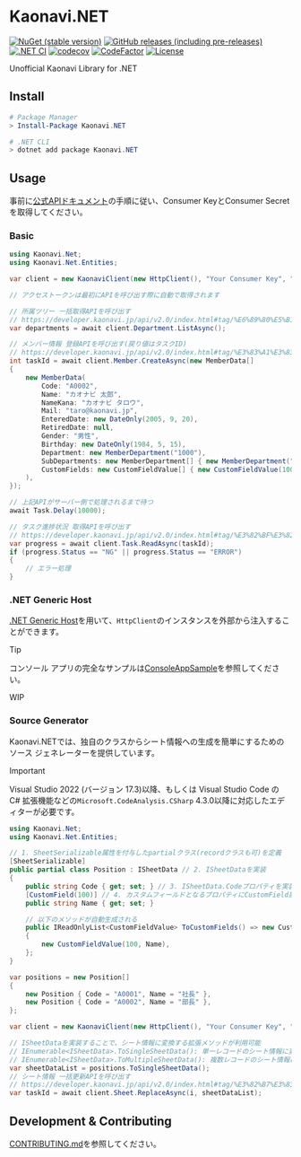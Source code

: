 # Kaonavi.NET

[![NuGet (stable version)](https://img.shields.io/nuget/v/Kaonavi.NET?logo=nuget)](https://www.nuget.org/packages/Kaonavi.NET/)
[![GitHub releases (including pre-releases)](https://img.shields.io/github/v/release/nogic1008/Kaonavi.NET?include_prereleases&sort=semver)](https://github.com/nogic1008/Kaonavi.NET/releases)
[![.NET CI](https://github.com/nogic1008/Kaonavi.NET/actions/workflows/dotnet.yml/badge.svg)](https://github.com/nogic1008/Kaonavi.NET/actions/workflows/dotnet.yml)
[![codecov](https://codecov.io/gh/nogic1008/Kaonavi.NET/branch/main/graph/badge.svg?token=DK9S9TJtgj)](https://codecov.io/gh/nogic1008/Kaonavi.NET)
[![CodeFactor](https://www.codefactor.io/repository/github/nogic1008/Kaonavi.NET/badge)](https://www.codefactor.io/repository/github/nogic1008/Kaonavi.NET)
[![License](https://img.shields.io/github/license/nogic1008/Kaonavi.NET)](https://github.com/nogic1008/Kaonavi.NET/blob/main/LICENSE)

Unofficial Kaonavi Library for .NET

## Install

```powershell
# Package Manager
> Install-Package Kaonavi.NET

# .NET CLI
> dotnet add package Kaonavi.NET
```

## Usage

事前に[公式APIドキュメント](https://developer.kaonavi.jp/api/v2.0/index.html#section/%E3%82%AF%E3%82%A4%E3%83%83%E3%82%AF%E3%82%B9%E3%82%BF%E3%83%BC%E3%83%88/%E4%BA%8B%E5%89%8D%E6%BA%96%E5%82%99)の手順に従い、Consumer KeyとConsumer Secretを取得してください。

### Basic

```csharp
using Kaonavi.Net;
using Kaonavi.Net.Entities;

var client = new KaonaviClient(new HttpClient(), "Your Consumer Key", "Your Consumer Secret");

// アクセストークンは最初にAPIを呼び出す際に自動で取得されます

// 所属ツリー 一括取得APIを呼び出す
// https://developer.kaonavi.jp/api/v2.0/index.html#tag/%E6%89%80%E5%B1%9E%E3%83%84%E3%83%AA%E3%83%BC/paths/~1departments/get
var departments = await client.Department.ListAsync();

// メンバー情報 登録APIを呼び出す(戻り値はタスクID)
// https://developer.kaonavi.jp/api/v2.0/index.html#tag/%E3%83%A1%E3%83%B3%E3%83%90%E3%83%BC%E6%83%85%E5%A0%B1/paths/~1members/post
int taskId = await client.Member.CreateAsync(new MemberData[]
{
    new MemberData(
        Code: "A0002",
        Name: "カオナビ 太郎",
        NameKana: "カオナビ タロウ",
        Mail: "taro@kaonavi.jp",
        EnteredDate: new DateOnly(2005, 9, 20),
        RetiredDate: null,
        Gender: "男性",
        Birthday: new DateOnly(1984, 5, 15),
        Department: new MemberDepartment("1000"),
        SubDepartments: new MemberDepartment[] { new MemberDepartment("1001") },
        CustomFields: new CustomFieldValue[] { new CustomFieldValue(100, "A") }
    ),
});

// 上記APIがサーバー側で処理されるまで待つ
await Task.Delay(10000);

// タスク進捗状況 取得APIを呼び出す
// https://developer.kaonavi.jp/api/v2.0/index.html#tag/%E3%82%BF%E3%82%B9%E3%82%AF%E9%80%B2%E6%8D%97%E7%8A%B6%E6%B3%81/paths/~1tasks~1%7Btask_id%7D/get
var progress = await client.Task.ReadAsync(taskId);
if (progress.Status == "NG" || progress.Status == "ERROR")
{
    // エラー処理
}
```

### .NET Generic Host

[.NET Generic Host](https://learn.microsoft.com/dotnet/core/extensions/generic-host)を用いて、`HttpClient`のインスタンスを外部から注入することができます。

> [!TIP]
> コンソール アプリの完全なサンプルは[ConsoleAppSample](https://github.com/nogic1008/Kaonavi.NET/tree/main/samples/ConsoleAppSample)を参照してください。

WIP

### Source Generator

Kaonavi.NETでは、独自のクラスからシート情報への生成を簡単にするためのソース ジェネレーターを提供しています。

> [!IMPORTANT]
> Visual Studio 2022 (バージョン 17.3)以降、もしくは Visual Studio Code の C# 拡張機能などの`Microsoft.CodeAnalysis.CSharp` 4.3.0以降に対応したエディターが必要です。

```csharp
using Kaonavi.Net;
using Kaonavi.Net.Entities;

// 1. SheetSerializable属性を付与したpartialクラス(recordクラスも可)を定義
[SheetSerializable]
public partial class Position : ISheetData // 2. ISheetDataを実装
{
    public string Code { get; set; } // 3. ISheetData.Codeプロパティを実装
    [CustomField(100)] // 4. カスタムフィールドとなるプロパティにCustomField属性を付与
    public string Name { get; set; }

    // 以下のメソッドが自動生成される
    public IReadOnlyList<CustomFieldValue> ToCustomFields() => new CustomFieldValue[]
    {
        new CustomFieldValue(100, Name),
    };
}

var positions = new Position[]
{
    new Position { Code = "A0001", Name = "社長" },
    new Position { Code = "A0002", Name = "部長" },
};

var client = new KaonaviClient(new HttpClient(), "Your Consumer Key", "Your Consumer Secret");

// ISheetDataを実装することで、シート情報に変換する拡張メソッドが利用可能
// IEnumerable<ISheetData>.ToSingleSheetData(): 単一レコードのシート情報に変換
// IEnumerable<ISheetData>.ToMultipleSheetData(): 複数レコードのシート情報に変換
var sheetDataList = positions.ToSingleSheetData();
// シート情報 一括更新APIを呼び出す
// https://developer.kaonavi.jp/api/v2.0/index.html#tag/%E3%82%B7%E3%83%BC%E3%83%88%E6%83%85%E5%A0%B1/paths/~1sheets~1%7Bsheet_id%7D/put
var taskId = await client.Sheet.ReplaceAsync(i, sheetDataList);
```

## Development & Contributing

[CONTRIBUTING.md](./CONTRIBUTING.md)を参照してください。
